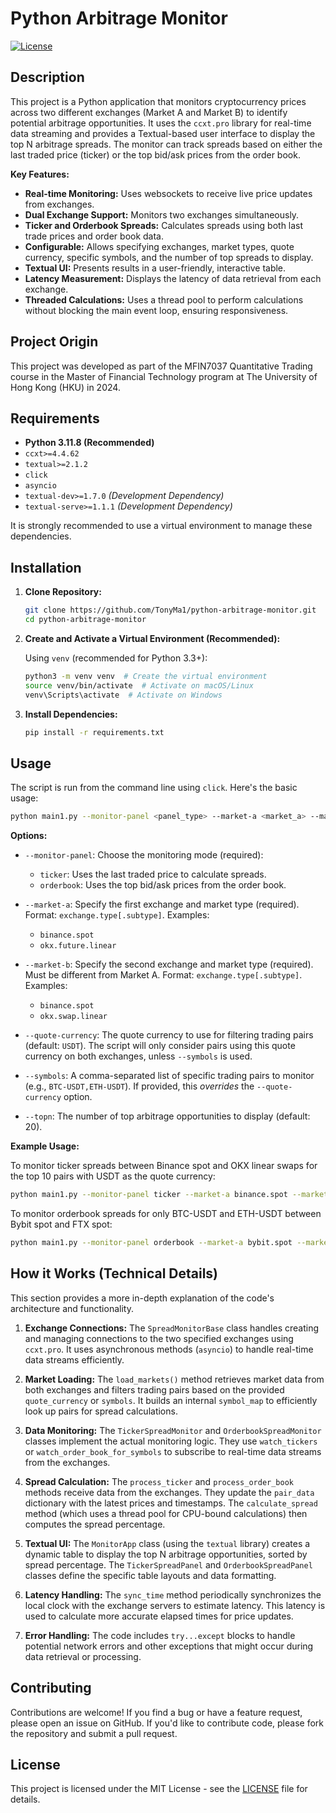 # Python Arbitrage Monitor

[![License](https://img.shields.io/badge/license-MIT-blue.svg)](LICENSE)

## Description

This project is a Python application that monitors cryptocurrency prices across two different exchanges (Market A and Market B) to identify potential arbitrage opportunities.  It uses the `ccxt.pro` library for real-time data streaming and provides a Textual-based user interface to display the top N arbitrage spreads. The monitor can track spreads based on either the last traded price (ticker) or the top bid/ask prices from the order book.

**Key Features:**

*   **Real-time Monitoring:** Uses websockets to receive live price updates from exchanges.
*   **Dual Exchange Support:** Monitors two exchanges simultaneously.
*   **Ticker and Orderbook Spreads:** Calculates spreads using both last trade prices and order book data.
*   **Configurable:** Allows specifying exchanges, market types, quote currency, specific symbols, and the number of top spreads to display.
*   **Textual UI:** Presents results in a user-friendly, interactive table.
*   **Latency Measurement:** Displays the latency of data retrieval from each exchange.
*   **Threaded Calculations:** Uses a thread pool to perform calculations without blocking the main event loop, ensuring responsiveness.

## Project Origin

This project was developed as part of the MFIN7037 Quantitative Trading course in the Master of Financial Technology program at The University of Hong Kong (HKU) in 2024.

## Requirements

*   **Python 3.11.8 (Recommended)**
*   `ccxt>=4.4.62`
*   `textual>=2.1.2`
*    `click`
*   `asyncio`
*   `textual-dev>=1.7.0`  *(Development Dependency)*
*   `textual-serve>=1.1.1` *(Development Dependency)*

It is strongly recommended to use a virtual environment to manage these dependencies.

## Installation

1.  **Clone Repository:**

    ```bash
    git clone https://github.com/TonyMa1/python-arbitrage-monitor.git
    cd python-arbitrage-monitor
    ```

2.  **Create and Activate a Virtual Environment (Recommended):**

    Using `venv` (recommended for Python 3.3+):

    ```bash
    python3 -m venv venv  # Create the virtual environment
    source venv/bin/activate  # Activate on macOS/Linux
    venv\Scripts\activate  # Activate on Windows
    ```

3.  **Install Dependencies:**

    ```bash
    pip install -r requirements.txt
    ```

## Usage

The script is run from the command line using `click`. Here's the basic usage:

```bash
python main1.py --monitor-panel <panel_type> --market-a <market_a> --market-b <market_b> [options]
```

**Options:**

*   `--monitor-panel`:  Choose the monitoring mode (required):
    *   `ticker`:  Uses the last traded price to calculate spreads.
    *   `orderbook`: Uses the top bid/ask prices from the order book.

*   `--market-a`:  Specify the first exchange and market type (required).  Format: `exchange.type[.subtype]`.  Examples:
    *   `binance.spot`
    *   `okx.future.linear`

*   `--market-b`:  Specify the second exchange and market type (required).  Must be different from Market A.  Format: `exchange.type[.subtype]`.  Examples:
    *   `binance.spot`
    *   `okx.swap.linear`

*   `--quote-currency`:  The quote currency to use for filtering trading pairs (default: `USDT`). The script will only consider pairs using this quote currency on both exchanges, unless `--symbols` is used.

*   `--symbols`:  A comma-separated list of specific trading pairs to monitor (e.g., `BTC-USDT,ETH-USDT`).  If provided, this *overrides* the `--quote-currency` option.

*   `--topn`: The number of top arbitrage opportunities to display (default: 20).

**Example Usage:**

To monitor ticker spreads between Binance spot and OKX linear swaps for the top 10 pairs with USDT as the quote currency:

```bash
python main1.py --monitor-panel ticker --market-a binance.spot --market-b okx.swap.linear --topn 10
```

To monitor orderbook spreads for only BTC-USDT and ETH-USDT between Bybit spot and FTX spot:

```bash
python main1.py --monitor-panel orderbook --market-a bybit.spot --market-b ftx.spot --symbols BTC-USDT,ETH-USDT
```

## How it Works (Technical Details)

This section provides a more in-depth explanation of the code's architecture and functionality.

1.  **Exchange Connections:** The `SpreadMonitorBase` class handles creating and managing connections to the two specified exchanges using `ccxt.pro`. It uses asynchronous methods (`asyncio`) to handle real-time data streams efficiently.

2.  **Market Loading:**  The `load_markets()` method retrieves market data from both exchanges and filters trading pairs based on the provided `quote_currency` or `symbols`.  It builds an internal `symbol_map` to efficiently look up pairs for spread calculations.

3.  **Data Monitoring:** The `TickerSpreadMonitor` and `OrderbookSpreadMonitor` classes implement the actual monitoring logic.  They use `watch_tickers` or `watch_order_book_for_symbols` to subscribe to real-time data streams from the exchanges.

4.  **Spread Calculation:**  The `process_ticker` and `process_order_book` methods receive data from the exchanges.  They update the `pair_data` dictionary with the latest prices and timestamps.  The `calculate_spread` method (which uses a thread pool for CPU-bound calculations) then computes the spread percentage.

5.  **Textual UI:** The `MonitorApp` class (using the `textual` library) creates a dynamic table to display the top N arbitrage opportunities, sorted by spread percentage.  The `TickerSpreadPanel` and `OrderbookSpreadPanel` classes define the specific table layouts and data formatting.

6.  **Latency Handling:**  The `sync_time` method periodically synchronizes the local clock with the exchange servers to estimate latency.  This latency is used to calculate more accurate elapsed times for price updates.

7.  **Error Handling:**  The code includes `try...except` blocks to handle potential network errors and other exceptions that might occur during data retrieval or processing.

## Contributing

Contributions are welcome! If you find a bug or have a feature request, please open an issue on GitHub.  If you'd like to contribute code, please fork the repository and submit a pull request.

## License

This project is licensed under the MIT License - see the [LICENSE](LICENSE) file for details.

